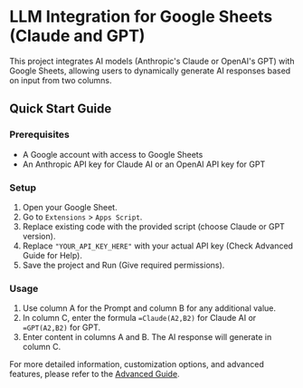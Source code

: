# LLM Integration for Google Sheets (Claude and GPT)

This project integrates AI models (Anthropic's Claude or OpenAI's GPT) with Google Sheets, allowing users to dynamically generate AI responses based on input from two columns.

## Quick Start Guide

### Prerequisites
- A Google account with access to Google Sheets 
- An Anthropic API key for Claude AI or an OpenAI API key for GPT

### Setup
1. Open your Google Sheet.
2. Go to `Extensions` > `Apps Script`.
3. Replace existing code with the provided script (choose Claude or GPT version).
4. Replace `"YOUR_API_KEY_HERE"` with your actual API key (Check Advanced Guide for Help).
5. Save the project and Run (Give required permissions).

### Usage
1. Use column A for the Prompt and column B for any additional value.
2. In column C, enter the formula `=Claude(A2,B2)` for Claude AI or `=GPT(A2,B2)` for GPT.
3. Enter content in columns A and B. The AI response will generate in column C.

For more detailed information, customization options, and advanced features, please refer to the [Advanced Guide](https://github.com/utkarsh-umang/LLM-Extensions-sheets/blob/develop/ADVANCED_GUIDE.md).